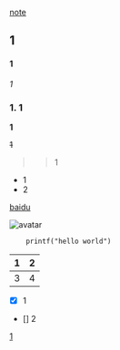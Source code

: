 
[note](note.md)

## 1
#### 1
*1*
### <span id="jump1">1. 1</span>

**1**

~~1~~

>>1

- 1
- 2

[baidu](http://baidu.com)

![avatar](https://image.baidu.com/search/detail?ct=503316480&z=0&tn=baiduimagedetail&ipn=d&word=%E5%A3%81%E7%BA%B8&step_word=&ie=utf-8&in=&cl=2&lm=-1&st=-1&hd=0&latest=0&copyright=0&cs=111713540,615806613&os=3275214250,2157200754&simid=3304861670,4081601877&pn=0&rn=1&di=27390&ln=3824&fr=&fmq=1567133149621_R&fm=&ic=0&s=undefined&se=&sme=&tab=0&width=&height=&face=undefined&is=0,0&istype=2&ist=&jit=&bdtype=0&spn=0&pi=0&gsm=0&objurl=https%3A%2F%2Fgimg2.baidu.com%2Fimage_search%2Fsrc%3Dhttp%253A%252F%252Fimg.pconline.com.cn%252Fimages%252Fupload%252Fupc%252Ftx%252Fwallpaper%252F1212%252F10%252Fc1%252F16491670_1355126816487.jpg%26refer%3Dhttp%253A%252F%252Fimg.pconline.com.cn%26app%3D2002%26size%3Df9999%2C10000%26q%3Da80%26n%3D0%26g%3D0n%26fmt%3Djpeg%3Fsec%3D1620970311%26t%3D5a593693ded5f9955d1a704159f609a7&rpstart=0&rpnum=0&adpicid=0&force=undefined)



```
	printf("hello world")
```

|1|2|
|----|-----|
|3 |4   |

* [x] 1
* [] 2

[1](#jump1)

